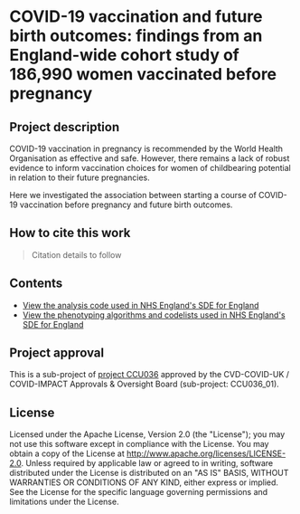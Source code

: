# COVID-19 vaccination and future birth outcomes: findings from an England-wide cohort study of 186,990 women vaccinated before pregnancy

## Project description

COVID-19 vaccination in pregnancy is recommended by the World Health Organisation as effective and safe. However, there remains a lack of robust evidence to inform vaccination choices for women of childbearing potential in relation to their future pregnancies.

Here we investigated the association between starting a course of COVID-19 vaccination before pregnancy and future birth outcomes.

## How to cite this work
> Citation details to follow

## Contents

* [View the analysis code used in NHS England's SDE for England](https://github.com/BHFDSC/CCU036_01/tree/main/code)
* [View the phenotyping algorithms and codelists used in NHS England's SDE for England](https://github.com/BHFDSC/CCU036_01/tree/main/phenotypes)

## Project approval

This is a sub-project of [project CCU036](https://github.com/BHFDSC/CCU036) approved by the CVD-COVID-UK / COVID-IMPACT Approvals & Oversight Board (sub-project: CCU036_01).

## License

Licensed under the Apache License, Version 2.0 (the "License"); you may not use this software except in compliance with the License. You may obtain a copy of the License at http://www.apache.org/licenses/LICENSE-2.0. Unless required by applicable law or agreed to in writing, software distributed under the License is distributed on an "AS IS" BASIS, WITHOUT WARRANTIES OR CONDITIONS OF ANY KIND, either express or implied. See the License for the specific language governing permissions and limitations under the License.
